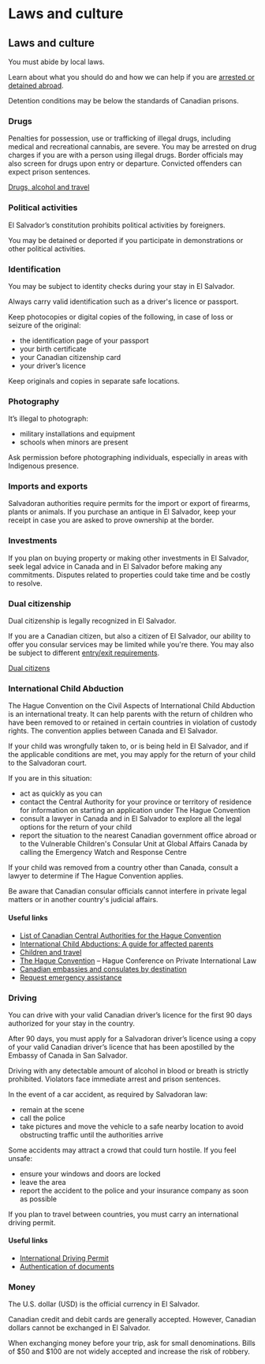 # Laws and culture

## Laws and culture

You must abide by local laws.

Learn about what you should do and how we can help if you are [arrested or detained abroad](http://travel.gc.ca/assistance/emergency-info/arrest-detention).

Detention conditions may be below the standards of Canadian prisons.

### Drugs

Penalties for possession, use or trafficking of illegal drugs, including medical and recreational cannabis, are severe. You may be arrested on drug charges if you are with a person using illegal drugs. Border officials may also screen for drugs upon entry or departure. Convicted offenders can expect prison sentences.

[Drugs, alcohol and travel](https://travel.gc.ca/travelling/health-safety/drugs)

### Political activities

El Salvador’s constitution prohibits political activities by foreigners.

You may be detained or deported if you participate in demonstrations or other political activities.

### Identification

You may be subject to identity checks during your stay in El Salvador.

Always carry valid identification such as a driver's licence or passport.

Keep photocopies or digital copies of the following, in case of loss or seizure of the original:

* the identification page of your passport
* your birth certificate
* your Canadian citizenship card
* your driver’s licence

Keep originals and copies in separate safe locations.

### Photography

It’s illegal to photograph:

* military installations and equipment
* schools when minors are present

Ask permission before photographing individuals, especially in areas with Indigenous presence.

### Imports and exports

Salvadoran authorities require permits for the import or export of firearms, plants or animals. If you purchase an antique in El Salvador, keep your receipt in case you are asked to prove ownership at the border.

### Investments

If you plan on buying property or making other investments in El Salvador, seek legal advice in Canada and in El Salvador before making any commitments. Disputes related to properties could take time and be costly to resolve.

### Dual citizenship

Dual citizenship is legally recognized in El Salvador.

If you are a Canadian citizen, but also a citizen of El Salvador, our ability to offer you consular services may be limited while you're there. You may also be subject to different [entry/exit requirements](#entryexit).

[Dual citizens](http://travel.gc.ca/travelling/documents/dual-citizenship)

### International Child Abduction

The Hague Convention on the Civil Aspects of International Child Abduction is an international treaty. It can help parents with the return of children who have been removed to or retained in certain countries in violation of custody rights. The convention applies between Canada and El Salvador.

If your child was wrongfully taken to, or is being held in El Salvador, and if the applicable conditions are met, you may apply for the return of your child to the Salvadoran court.

If you are in this situation:

* act as quickly as you can
* contact the Central Authority for your province or territory of residence for information on starting an application under The Hague Convention
* consult a lawyer in Canada and in El Salvador to explore all the legal options for the return of your child
* report the situation to the nearest Canadian government office abroad or to the Vulnerable Children's Consular Unit at Global Affairs Canada by calling the Emergency Watch and Response Centre

If your child was removed from a country other than Canada, consult a lawyer to determine if The Hague Convention applies.

Be aware that Canadian consular officials cannot interfere in private legal matters or in another country's judicial affairs.

#### Useful links

* [List of Canadian Central Authorities for the Hague Convention](https://www.hcch.net/en/states/authorities/details3/?aid=75)
* [International Child Abductions: A guide for affected parents](https://travel.gc.ca/travelling/publications/international-child-abductions)
* [Children and travel](https://travel.gc.ca/travelling/children)
* [The Hague Convention](https://www.hcch.net/en/instruments/conventions/full-text/?cid=24) – Hague Conference on Private International Law
* [Canadian embassies and consulates by destination](https://travel.gc.ca/assistance/embassies-consulates)
* [Request emergency assistance](https://travel.gc.ca/assistance/emergency-assistance?_ga)

### Driving

You can drive with your valid Canadian driver’s licence for the first 90 days authorized for your stay in the country.

After 90 days, you must apply for a Salvadoran driver’s licence using a copy of your valid Canadian driver’s licence that has been apostilled by the Embassy of Canada in San Salvador.

Driving with any detectable amount of alcohol in blood or breath is strictly prohibited. Violators face immediate arrest and prison sentences.

In the event of a car accident, as required by Salvadoran law:

* remain at the scene
* call the police
* take pictures and move the vehicle to a safe nearby location to avoid obstructing traffic until the authorities arrive

Some accidents may attract a crowd that could turn hostile. If you feel unsafe:

* ensure your windows and doors are locked
* leave the area
* report the accident to the police and your insurance company as soon as possible

If you plan to travel between countries, you must carry an international driving permit.

#### Useful links

* [International Driving Permit](https://travel.gc.ca/travelling/documents/international-driving-permit)
* [Authentication of documents](https://www.international.gc.ca/gac-amc/about-a_propos/services/authentication-authentification/)

### Money

The U.S. dollar (USD) is the official currency in El Salvador.

Canadian credit and debit cards are generally accepted. However, Canadian dollars cannot be exchanged in El Salvador.

When exchanging money before your trip, ask for small denominations. Bills of $50 and $100 are not widely accepted and increase the risk of robbery.